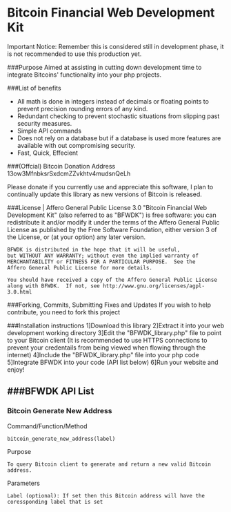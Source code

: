 Bitcoin Financial Web Development Kit
=============
Important Notice: Remember this is considered still in development phase, it is not recommended to use this production yet.

###Purpose
Aimed at assisting in cutting down development time to integrate Bitcoins' functionality into your php projects.

###List of benefits
* All math is done in integers instead of decimals or floating points to prevent precision rounding errors of any kind.
* Redundant checking to prevent stochastic situations from slipping past security measures.
* Simple API commands
* Does not rely on a database but if a database is used more features are available with out compromising security.
* Fast, Quick, Effecient

###(Offcial) Bitcoin Donation Address
    13ow3MfnbksrSxdcmZZvkhtv4mudsnQeLh
    
Please donate if you currently use and appreciate this software, I plan to continually update this library as new versions of Bitcoin is released.

###License | Affero General Public License 3.0
    "Bitcoin Financial Web Development Kit" (also referred to as "BFWDK") is free software: 
    you can redistribute it and/or modify it under the terms of the Affero General Public License 
    as published by the Free Software Foundation, either version 3 of the License, or
    (at your option) any later version.
    
    BFWDK is distributed in the hope that it will be useful,
    but WITHOUT ANY WARRANTY; without even the implied warranty of
    MERCHANTABILITY or FITNESS FOR A PARTICULAR PURPOSE.  See the
    Affero General Public License for more details.

    You should have received a copy of the Affero General Public License
    along with BFWDK.  If not, see http://www.gnu.org/licenses/agpl-3.0.html


###Forking, Commits, Submitting Fixes and Updates
If you wish to help contribute, you need to fork this project

###Installation instructions
1]Download this library
2]Extract it into your web development working directory
3]Edit the "BFWDK_library.php" file to point to your Bitcoin client (It is recommended to use HTTPS connections to prevent your credentails from being viewed when flowing through the internet)
4]Include the "BFWDK_library.php" file into your php code
5]Integrate BFWDK into your code (API list below)
6]Run your website and enjoy!


###BFWDK API List
--------------

### Bitcoin Generate New Address
Command/Function/Method

    bitcoin_generate_new_address(label)

Purpose 

    To query Bitcoin client to generate and return a new valid Bitcoin address.

Parameters

    Label (optional): If set then this Bitcoin address will have the coressponding label that is set
    

 
